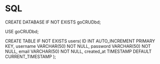 # SQL

CREATE DATABASE IF NOT EXISTS goCRUDbd;

USE goCRUDbd;

CREATE TABLE IF NOT EXISTS users(
    ID INT AUTO_INCREMENT PRIMARY KEY,
    username VARCHAR(50) NOT NULL,
    password VARCHAR(50) NOT NULL,
    email VARCHAR(50) NOT NULL,
    created_at TIMESTAMP DEFAULT CURRENT_TIMESTAMP
);
